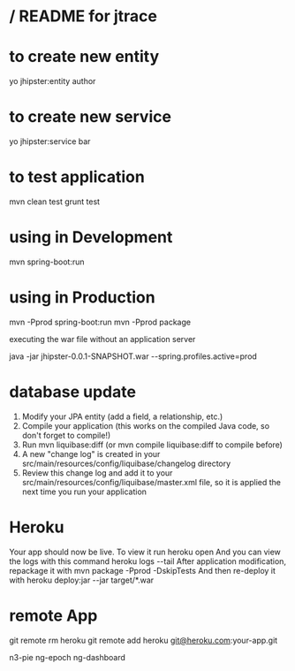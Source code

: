 / README for jtrace
==========================

# to create new entity 

yo jhipster:entity author

# to create new service

yo jhipster:service bar

# to test application 
mvn clean test
grunt test

# using in Development
mvn spring-boot:run

# using in Production

mvn -Pprod spring-boot:run
mvn -Pprod package

executing the war file without an application server

java -jar jhipster-0.0.1-SNAPSHOT.war --spring.profiles.active=prod

# database update 
1. Modify your JPA entity (add a field, a relationship, etc.)
2. Compile your application (this works on the compiled Java code, so don't forget to compile!)
3. Run mvn liquibase:diff (or mvn compile liquibase:diff to compile before)
4. A new "change log" is created in your src/main/resources/config/liquibase/changelog directory
5. Review this change log and add it to your src/main/resources/config/liquibase/master.xml file, so it is applied the next time you run your application

# Heroku 
Your app should now be live. To view it run
        heroku open
And you can view the logs with this command
        heroku logs --tail
After application modification, repackage it with
        mvn package -Pprod -DskipTests
And then re-deploy it with
        heroku deploy:jar --jar target/*.war

# remote App      
git remote rm heroku
git remote add heroku git@heroku.com:your-app.git

n3-pie
ng-epoch
ng-dashboard
